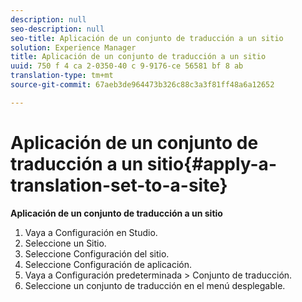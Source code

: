 ```yaml
---
description: null
seo-description: null
seo-title: Aplicación de un conjunto de traducción a un sitio
solution: Experience Manager
title: Aplicación de un conjunto de traducción a un sitio
uuid: 750 f 4 ca 2-0350-40 c 9-9176-ce 56581 bf 8 ab
translation-type: tm+mt
source-git-commit: 67aeb3de964473b326c88c3a3f81ff48a6a12652

---
```



# Aplicación de un conjunto de traducción a un sitio{#apply-a-translation-set-to-a-site}

**Aplicación de un conjunto de traducción a un sitio**

1. Vaya a Configuración en Studio.
1. Seleccione un Sitio.
1. Seleccione Configuración del sitio.
1. Seleccione Configuración de aplicación.
1. Vaya a Configuración predeterminada > Conjunto de traducción.
1. Seleccione un conjunto de traducción en el menú desplegable.